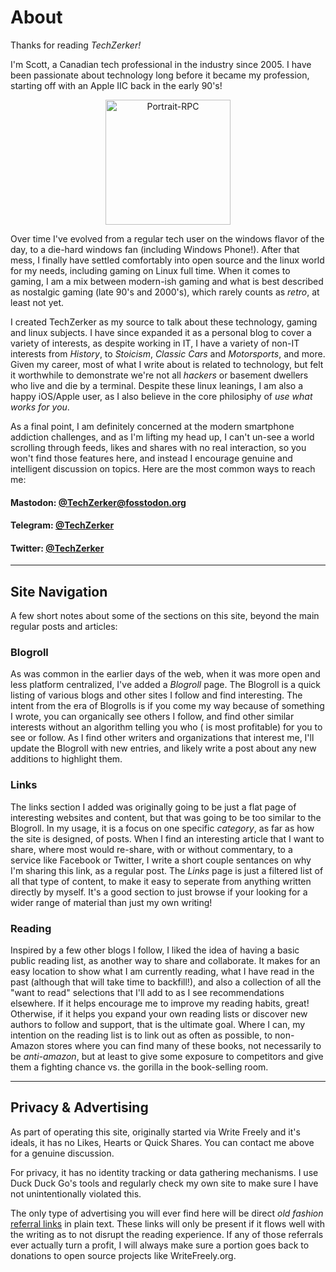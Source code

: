 # About


Thanks for reading *TechZerker!*


I'm Scott, a Canadian tech professional in the industry since 2005. I have been passionate about technology long before it became my profession, starting off with an Apple IIC back in the early 90's!

<center>
<img src="https://techzerker.com/ScottPortrait-RockPaperCynic_Trans.png" alt="Portrait-RPC" width="200"/>
</center>
  
Over time I've evolved from a regular tech user on the windows flavor of the day, to a die-hard windows fan (including Windows Phone!). After that mess, I finally have settled comfortably into open source
and the linux world for my needs, including gaming on Linux full time. When it comes to gaming, I am a mix between modern-ish gaming and what is best described as nostalgic gaming (late 90's and 2000's), 
which rarely counts as *retro*, at least not yet.

I created TechZerker as my source to talk about these technology, gaming and linux subjects. I have since expanded it as a personal blog to cover a variety of interests, as despite working in IT, I have a 
variety of non-IT interests from *History*, to *Stoicism*, *Classic Cars* and *Motorsports*, and more. Given my career, most of what I write about is related to technology, but felt it worthwhile
to demonstrate we're not all *hackers* or basement dwellers who live and die by a terminal. Despite these linux leanings, I am also a happy iOS/Apple user, as I also believe in the core philosiphy of *use what works for you*.

As a final point, I am definitely concerned at the modern smartphone addiction challenges, and as I'm lifting my head up, I can't un-see a world scrolling through feeds, likes and shares with no real interaction,
so you won't find those features here, and instead I encourage genuine and intelligent discussion on topics. Here are the most common ways to reach me:

#### Mastodon: [**@TechZerker@fosstodon.org**](https://fosstodon.org/@TechZerker)

#### Telegram: [**@TechZerker**](https://t.me/techzerker)

#### Twitter: [**@TechZerker**](https://twitter.com/techzerker)

---

## Site Navigation

A few short notes about some of the sections on this site, beyond the main regular posts and articles:


### Blogroll

As was common in the earlier days of the web, when it was more open and less platform centralized, I've added a *Blogroll* page. The Blogroll is a quick listing of various blogs and other sites I follow and find
interesting. The intent from the era of Blogrolls is if you come my way because of something I wrote, you can organically see others I follow, and find other similar interests without an algorithm telling you who (
is most profitable) for you to see or follow. As I find other writers and organizations that interest me, I'll update the Blogroll with new entries, and likely write a post about any new additions to highlight them.


### Links

The links section I added was originally going to be just a flat page of interesting websites and content, but that was going to be too similar to the Blogroll. In my usage, it is a focus on one specific *category*, as far
as how the site is designed, of posts. When I find an interesting article that I want to share, where most would re-share, with or without commentary, to a service like Facebook or Twitter, I write a short couple sentances on 
why I'm sharing this link, as a regular post. The *Links* page is just a filtered list of all that type of content, to make it easy to seperate from anything written directly by myself. It's a good section to just browse if your
looking for a wider range of material than just my own writing!


### Reading

Inspired by a few other blogs I follow, I liked the idea of having a basic public reading list, as another way to share and collaborate. It makes for an easy location to show what I am currently reading, what I have read in the past
(although that will take time to backfill!), and also a collection of all the "want to read" selections that I'll add to as I see recommendations elsewhere. If it helps encourage me to improve my reading habits, great! Otherwise, if it
helps you expand your own reading lists or discover new authors to follow and support, that is the ultimate goal. Where I can, my intention on the reading list is to link out as often as possible, to non-Amazon stores where you can find
many of these books, not necessarily to be *anti-amazon*, but at least to give some exposure to competitors and give them a fighting chance vs. the gorilla in the book-selling room.



---

## Privacy & Advertising

As part of operating this site, originally started via Write Freely and it's ideals, it has no Likes, Hearts or Quick Shares. You can contact me above for a genuine discussion.

For privacy, it has no identity tracking or data gathering mechanisms. I use Duck Duck Go's tools and regularly check my own site to make sure I have not unintentionally violated this.

The only type of advertising you will ever find here will be direct *old fashion* [referral links](https://www.vultr.com/?ref=7975115) in plain text. These links will only be present if it flows 
well with the writing as to not disrupt the reading experience. If any of those referrals ever actually turn a profit, I will always make sure a portion goes back to donations to open source projects like WriteFreely.org.


